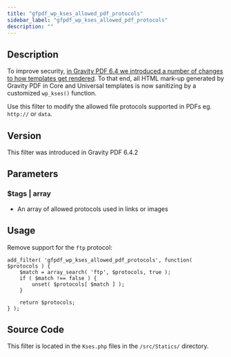 ```yaml
---
title: "gfpdf_wp_kses_allowed_pdf_protocols"
sidebar_label: "gfpdf_wp_kses_allowed_pdf_protocols"
description: ""
---
```


## Description

To improve security, [in Gravity PDF 6.4 we introduced a number of changes to how templates get rendered](https://gravitypdf.com/news/gravity-pdf-6-4-a-focus-on-security/). To that end, all HTML mark-up generated by Gravity PDF in Core and Universal templates is now sanitizing by a customized `wp_kses()` function.

Use this filter to modify the allowed file protocols supported in PDFs eg. `http://` or `data`.

## Version

This filter was introduced in Gravity PDF 6.4.2

## Parameters

### $tags | array
* An array of allowed protocols used in links or images

## Usage

Remove support for the `ftp` protocol:

```
add_filter( 'gfpdf_wp_kses_allowed_pdf_protocols', function( $protocols ) {
    $match = array_search( 'ftp', $protocols, true );
    if ( $match !== false ) {
        unset( $protocols[ $match ] );
    }
	
	return $protocols;
} );
```

## Source Code

This filter is located in the `Kses.php` files in the `/src/Statics/` directory.
